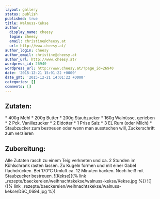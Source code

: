 ```yaml
---
layout: gallery
status: publish
published: true
title: Walnuss-Kekse
author:
  display_name: cheesy
  login: cheesy
  email: christine@cheesy.at
  url: http://www.cheesy.at/
author_login: cheesy
author_email: christine@cheesy.at
author_url: http://www.cheesy.at/
wordpress_id: 26940
wordpress_url: http://www.cheesy.at/?page_id=26940
date: '2015-12-21 15:01:22 +0000'
date_gmt: '2015-12-21 14:01:22 +0000'
categories: []
comments: []
---
```

## Zutaten:
\* 400g Mehl
\* 200g Butter
\* 200g Staubzucker
\* 160g Walnüsse, gerieben
\* 2 Pck. Vanillezucker
\* 2 Eidotter
\* 1 Prise Salz
\* 3 EL Rum (oder Milch)
\* Staubzucker zum bestreuen oder wenn man ausstechen will, Zuckerschrift zum verzieren
## Zubereitung:
Alle Zutaten rasch zu einem Teig verkneten und ca. 2 Stunden im Kühlschrank rasten lassen. Zu Kugeln formen und mit einer Gabel flachdrücken. Bei 170°C Umluft ca. 12 Minuten backen. Noch heiß mit Staubzucker bestreuen.
![Kekse]({% link _rezepte/baeckereien/weihnachtskekse/walnuss-kekse/Kekse.jpg %})
![]({% link _rezepte/baeckereien/weihnachtskekse/walnuss-kekse/DSC_0694.jpg %})

